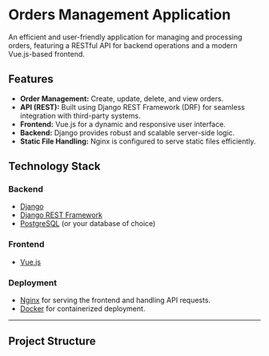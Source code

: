 # Orders Management Application

An efficient and user-friendly application for managing and processing orders, featuring a RESTful API for backend operations and a modern Vue.js-based frontend.  

## Features
- **Order Management:** Create, update, delete, and view orders.
- **API (REST):** Built using Django REST Framework (DRF) for seamless integration with third-party systems.
- **Frontend:** Vue.js for a dynamic and responsive user interface.
- **Backend:** Django provides robust and scalable server-side logic.
- **Static File Handling:** Nginx is configured to serve static files efficiently.

## Technology Stack
### Backend
- [Django](https://www.djangoproject.com/)
- [Django REST Framework](https://www.django-rest-framework.org/)
- [PostgreSQL](https://www.postgresql.org/) (or your database of choice)

### Frontend
- [Vue.js](https://vuejs.org/)

### Deployment
- [Nginx](https://nginx.org/) for serving the frontend and handling API requests.
- [Docker](https://www.docker.com/) for containerized deployment.

---

## Project Structure
